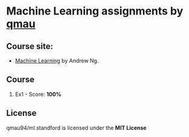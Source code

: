Machine Learning
assignments by [qmau](https://qmau.me/)
================================

## Course site:
- [Machine Learning](https://www.coursera.org/learn/machine-learning) by Andrew Ng.

## Course
 1. Ex1 - Score: **100%**

## License
qmau94/ml.standford is licensed under the
**MIT License**

